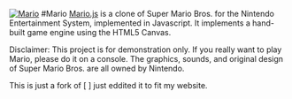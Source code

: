 
[![Mario](http://www.garrettjohnson.net/images/fulls/mariofull.png)](http://www.garrettjohnson.net/mario)
#Mario
[Mario.js](www.garrettjohnson.net/mario "Mario.js") is a clone of Super Mario Bros. for the Nintendo Entertainment System, implemented in Javascript.  It implements a hand-built game engine using the HTML5 Canvas.

Disclaimer: This project is for demonstration only. If you really want to play Mario, please do it on a console. The graphics, sounds, and original design of Super Mario Bros. are all owned by Nintendo.

This is just a fork of [  ] 
just eddited it to fit my website.
